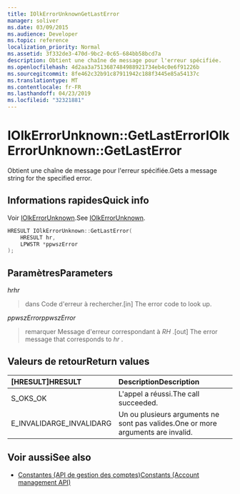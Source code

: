 ```yaml
---
title: IOlkErrorUnknownGetLastError
manager: soliver
ms.date: 03/09/2015
ms.audience: Developer
ms.topic: reference
localization_priority: Normal
ms.assetid: 3f332de3-470d-9bc2-0c65-684bb58bcd7a
description: Obtient une chaîne de message pour l'erreur spécifiée.
ms.openlocfilehash: 4d2aa3a7513687484988921734eb4c0e6f91226b
ms.sourcegitcommit: 8fe462c32b91c87911942c188f3445e85a54137c
ms.translationtype: MT
ms.contentlocale: fr-FR
ms.lasthandoff: 04/23/2019
ms.locfileid: "32321881"
---
```

# <a name="iolkerrorunknowngetlasterror"></a><span data-ttu-id="1461b-103">IOlkErrorUnknown::GetLastError</span><span class="sxs-lookup"><span data-stu-id="1461b-103">IOlkErrorUnknown::GetLastError</span></span>

<span data-ttu-id="1461b-104">Obtient une chaîne de message pour l'erreur spécifiée.</span><span class="sxs-lookup"><span data-stu-id="1461b-104">Gets a message string for the specified error.</span></span> 
  
## <a name="quick-info"></a><span data-ttu-id="1461b-105">Informations rapides</span><span class="sxs-lookup"><span data-stu-id="1461b-105">Quick info</span></span>

<span data-ttu-id="1461b-106">Voir [IOlkErrorUnknown](iolkerrorunknown.md).</span><span class="sxs-lookup"><span data-stu-id="1461b-106">See [IOlkErrorUnknown](iolkerrorunknown.md).</span></span>
  
```cpp
HRESULT IOlkErrorUnknown::GetLastError(  
    HRESULT hr, 
    LPWSTR *ppwszError 
); 

```

## <a name="parameters"></a><span data-ttu-id="1461b-107">Paramètres</span><span class="sxs-lookup"><span data-stu-id="1461b-107">Parameters</span></span>

<span data-ttu-id="1461b-108">_hr_</span><span class="sxs-lookup"><span data-stu-id="1461b-108">_hr_</span></span>
  
> <span data-ttu-id="1461b-109">dans Code d'erreur à rechercher.</span><span class="sxs-lookup"><span data-stu-id="1461b-109">[in] The error code to look up.</span></span>
    
<span data-ttu-id="1461b-110">_ppwszError_</span><span class="sxs-lookup"><span data-stu-id="1461b-110">_ppwszError_</span></span>
  
> <span data-ttu-id="1461b-111">remarquer Message d'erreur correspondant à *RH* .</span><span class="sxs-lookup"><span data-stu-id="1461b-111">[out] The error message that corresponds to  *hr*  .</span></span> 
    
## <a name="return-values"></a><span data-ttu-id="1461b-112">Valeurs de retour</span><span class="sxs-lookup"><span data-stu-id="1461b-112">Return values</span></span>

|<span data-ttu-id="1461b-113">**[HRESULT]**</span><span class="sxs-lookup"><span data-stu-id="1461b-113">**HRESULT**</span></span>|<span data-ttu-id="1461b-114">**Description**</span><span class="sxs-lookup"><span data-stu-id="1461b-114">**Description**</span></span>|
|:-----|:-----|
|<span data-ttu-id="1461b-115">S_OK</span><span class="sxs-lookup"><span data-stu-id="1461b-115">S_OK</span></span>  <br/> |<span data-ttu-id="1461b-116">L'appel a réussi.</span><span class="sxs-lookup"><span data-stu-id="1461b-116">The call succeeded.</span></span>  <br/> |
|<span data-ttu-id="1461b-117">E_INVALIDARG</span><span class="sxs-lookup"><span data-stu-id="1461b-117">E_INVALIDARG</span></span>  <br/> |<span data-ttu-id="1461b-118">Un ou plusieurs arguments ne sont pas valides.</span><span class="sxs-lookup"><span data-stu-id="1461b-118">One or more arguments are invalid.</span></span>  <br/> |
   
## <a name="see-also"></a><span data-ttu-id="1461b-119">Voir aussi</span><span class="sxs-lookup"><span data-stu-id="1461b-119">See also</span></span>

- [<span data-ttu-id="1461b-120">Constantes (API de gestion des comptes)</span><span class="sxs-lookup"><span data-stu-id="1461b-120">Constants (Account management API)</span></span>](constants-account-management-api.md)

